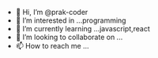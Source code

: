 - 👋 Hi, I’m @prak-coder
- 👀 I’m interested in ...programming
- 🌱 I’m currently learning ...javascript,react
- 💞️ I’m looking to collaborate on ...
- 📫 How to reach me ...

<!---
prak-coder/prak-coder is a ✨ special ✨ repository because its `README.md` (this file) appears on your GitHub profile.
You can click the Preview link to take a look at your changes.
--->
